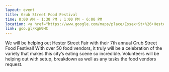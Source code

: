 ```yaml
---
layout: event
title: Grub Street Food Festival
time: 8:00 AM - 1:30 PM ; 1:00 PM - 6:00 PM
location: <a href="https://www.google.com/maps/place/Essex+St+%26+Hester+St,+New+York,+NY+10002/@40.7151366,-73.9912932,17z/data=!4m5!3m4!1s0x89c25a29edb5d959:0x49e75f7559c54ba4!8m2!3d40.7155676!4d-73.9897804">Essex and Hester Street</a>, Manhattan
link: goo.gl/KgW0HC
---
```

We will be helping out Hester Street Fair with their 7th annual Grub Street Food Festival! With over 50 food vendors, it truly will be a celebration of the variety that makes this city’s eating scene so incredible. Volunteers will be helping out with setup, breakdown as well as any tasks the food vendors request. 
